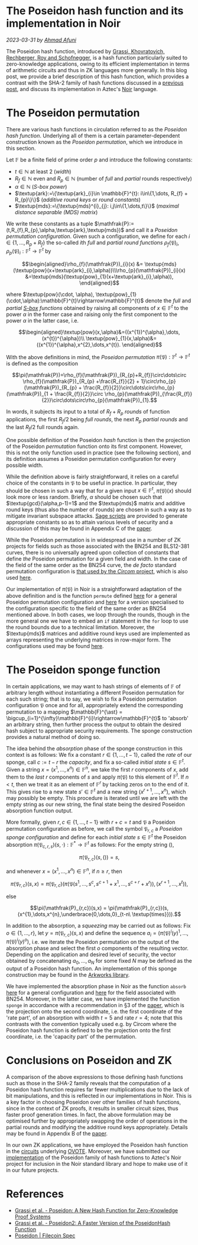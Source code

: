# The Poseidon hash function and its implementation in Noir
*2023-03-31 by [Ahmad Afuni](https://github.com/ax0)*

The Poseidon hash function, introduced by [Grassi, Khovratovich, Rechberger, Roy and Schofnegger](https://eprint.iacr.org/2019/458.pdf), is a hash function particularly suited to zero-knowledge applications, owing to its efficient implementation in terms of arithmetic circuits and thus in ZK languages more generally. In this blog post, we provide a brief description of this hash function, which provides a contrast with the SHA-2 family of hash functions discussed in a [previous post](sha512-noir.html), and discuss its implementation in Aztec's [Noir](https://noir-lang.org/) language.


# The Poseidon permutation

There are various hash functions in circulation referred to as the *Poseidon hash function*. Underlying all of them is a certain parameter-dependent construction known as the *Poseidon permutation*, which we introduce in this section.

Let $\mathbb{F}$ be a finite field of prime order $p$ and introduce the following constants:

-   $t\in\mathbb{N}$ at least $2$ (*width*)
-   $R_{f}\in \mathbb{N}$ even and $R_{p}\in\mathbb{N}$ (number of *full* and *partial* rounds respectively)
-   $\alpha\in\mathbb{N}$ (*S-box power*)
-   $\textup{ark}:=\{\textup{ark}_{i}\in \mathbb{F}^{t}: i\in\{1,\dots, R_{f} + R_{p}\}\}$ (*additive round keys* or *round constants*)
-   $\textup{mds}:=\{\textup{mds}^{i}_{j}: i,j\in\{1,\dots,t\}\}$ (*maximal distance separable (MDS) matrix*)

We write these constants as a tuple $\mathfrak{P}:=(t,R_{f},R_{p},\alpha,\textup{ark},\textup{mds})$ and call it a *Poseidon permutation configuration*. Given such a configuration, we define for each $i\in\{1,\dots, R_{p} + R_{f}\}$ the so-called $i$th *full* and *partial round functions* $\rho_{f}(\mathfrak{P})_{i},\rho_{p}(\mathfrak{P})_{i}:\mathbb{F}^{t}\rightarrow\mathbb{F}^{t}$ by

$$\begin{aligned}\rho_{f}(\mathfrak{P})_{i}(x) &= \textup{mds}(\textup{pow}(x+\textup{ark}_{i},\alpha))\\\rho_{p}(\mathfrak{P})_{i}(x) &=\textup{mds}(\textup{pow}_{1}(x+\textup{ark}_{i},\alpha)), \end{aligned}$$

where $\textup{pow}(\cdot, \alpha), \textup{pow}_{1}(\cdot,\alpha):\mathbb{F}^{t}\rightarrow\mathbb{F}^{t}$ denote the *full* and *partial [S-box](https://en.wikipedia.org/wiki/S-box) functions* obtained by raising all components of $x\in\mathbb{F}^{t}$ to the power $\alpha$ in the former case and raising only the first component to the power $\alpha$ in the latter case, i.e.

$$\begin{aligned}\textup{pow}(x,\alpha)&=((x^{1})^{\alpha},\dots,(x^{t})^{\alpha})\\ \textup{pow}_{1}(x,\alpha)&= ((x^{1})^{\alpha},x^{2},\dots,x^{t}). \end{aligned}$$

With the above definitions in mind, the *Poseidon permutation* $\pi(\mathfrak{P}):\mathbb{F}^{t}\rightarrow\mathbb{F}^{t}$ is defined as the composition

$$\pi(\mathfrak{P})=\rho_{f}(\mathfrak{P})_{R_{p}+R_{f}}\circ\dots\circ \rho_{f}(\mathfrak{P})_{R_{p} +\frac{R_{f}}{2} + 1}\circ\rho_{p}(\mathfrak{P})_{R_{p} + \frac{R_{f}}{2}}\circ\dots\circ\rho_{p}(\mathfrak{P})_{1 + \frac{R_{f}}{2}}\circ \rho_{p}(\mathfrak{P})_{\frac{R_{f}}{2}}\circ\dots\circ\rho_{p}(\mathfrak{P})_{1}.$$

In words, it subjects its input to a total of $R_{f} + R_{p}$ *rounds* of function applications, the first $R_{f}/2$ being *full rounds*, the next $R_{p}$ *partial rounds* and the last $R_{f}/2$ full rounds again.

One possible definition of the Poseidon *hash* function is then the projection of the Poseidon *permutation* function onto its first component. However, this is not the only function used in practice (see the following section), and its definition assumes a Poseidon permutation configuration for every possible width.

While the definition above is fairly straightforward, it relies on a careful choice of the constants in $\mathfrak{P}$ to be useful in practice. In particular, they should be chosen in such a way that for a given input $x\in \mathbb{F}^{t}$, $\pi(\mathfrak{P})(x)$ should look more or less random. Briefly, $\alpha$ should be chosen such that $\textup{gcd}(\alpha,p-1)=1$ and the $\textup{mds}$ matrix and additive round keys (thus also the number of rounds) are chosen in such a way as to mitigate invariant subspace attacks. [Sage scripts](https://extgit.iaik.tugraz.at/krypto/hadeshash) are provided to generate appropriate constants so as to attain various levels of security and a discussion of this may be found in Appendix C  of the [paper](https://eprint.iacr.org/2019/458.pdf).

While the Poseidon permutation is in widespread use in a number of ZK projects for fields such as those associated with the BN254 and BLS12-381 curves, there is no universally agreed upon collection of constants that define *the* Poseidon permutation for a given field and width. In the case of the field of the same order as the BN254 curve, the *de facto* standard permutation configuration is [that used by the *Circom* project](https://raw.githubusercontent.com/iden3/circomlib/master/circuits/poseidon_constants.circom), which is also used [here](https://github.com/arnaucube/poseidon-rs).

Our implementation of $\pi(\mathfrak{P})$ in Noir is a straightforward adaptation of the above definition and is the function `permute` defined [here](https://github.com/ax0/noir/blob/master/noir_stdlib/src/hash/poseidon.nr) for a general Poseidon permutation configuration and [here](https://github.com/ax0/noir/blob/master/noir_stdlib/src/hash/poseidon/bn254.nr) for a version specialised to the configuration specific to the field of the same order as BN254 mentioned above. In both cases, we loop through the rounds, though in the more general one we have to embed an `if` statement in the `for` loop to use the round bounds due to a technical limitation. Moreover, the $\textup{mds}$ matrices and additive round keys used are implemented as arrays representing the underlying matrices in row-major form. The configurations used may be found [here](https://github.com/ax0/noir/blob/master/noir_stdlib/src/hash/poseidon/bn254/consts.nr).

# The Poseidon sponge function

In certain applications, we may want to hash strings of elements of $\mathbb{F}$ of arbitrary length without instantiating a different Poseidon permutation for each such string; that is to say, we wish to fix a Poseidon permutation configuration $\mathfrak{P}$ once and for all, appropriately extend the corresponding permutation to a mapping $\mathbb{F}^{\ast} = \bigcup_{i=1}^{\infty}\mathbb{F}^{i}\rightarrow\mathbb{F}^{t}$ to 'absorb' an arbitrary string, then further process the output to obtain the desired hash subject to appropriate security requirements. The sponge construction provides a natural method of doing so.

The idea behind the *absorption* phase of the sponge construction in this context is as follows: We fix a constant $r\in\{1,\dots, t-1\}$, called the *rate* of our sponge, call $c:=t-r$ the *capacity*, and fix a so-called *initial state* $s\in\mathbb{F}^{t}$. Given a string $x=(x^{1},\dots,x^{n})\in\mathbb{F}^{n}$, we take the first $r$ components of $x$, add them to the *last* $r$ components of $s$ and apply $\pi(\mathfrak{P})$ to this element of $\mathbb{F}^{t}$. If $n < t$, then we treat it as an element of $\mathbb{F}^{r}$ by tacking zeros on to the end of it. This gives rise to a new state $s'\in\mathbb{F}^{t}$ and a new string $(x^{r+1},\dots,x^{n})$, which may possibly be empty. This procedure is iterated until we are left with the empty string as our new string, the final state being the desired Poseidon absorption function output.

More formally, given $r,c\in\{1,\dots,t-1\}$ with $r+c = t$ and $\mathfrak{P}$ a Poseidon permutation configuration as before, we call the symbol $\mathfrak{P}_{r,c}$ a *Poseidon sponge configuration* and define for each *initial state* $s\in\mathbb{F}^{t}$ the Poseidon absorption $\pi(\mathfrak{P}_{c,r,s})(s,\cdot):\mathbb{F}^{\ast}\rightarrow\mathbb{F}^{t}$ as follows: For the empty string $()$,

$$\pi(\mathfrak{P}_{r,c})(s,()) = s,$$

and whenever $x=(x^{1},\dots,x^{n})\in\mathbb{F}^{n}$, if $n \geq r$, then

$$\pi(\mathfrak{P}_{r,c})(s,x) = \pi(\mathfrak{P}_{r,c})(\pi(\mathfrak{P}(s^{1},\dots,s^{c},s^{c+1}+x^{1},\dots,s^{c+r}+x^{r})),(x^{r+1},\dots,x^{t})),$$

else

$$\pi(\mathfrak{P}_{r,c})(s,x) = \pi(\mathfrak{P}_{r,c})(s,(x^{1},\dots,x^{n},\underbrace{0,\dots,0}_{t-n\ \textup{times}})).$$

In addition to the absorption, a *squeezing* may be carried out as follows: Fix $o\in\{1,\dots,r\}$, let $y=\pi(\mathfrak{P}_{r,c})(s,x)$ and define the sequence $a_{i} = (\pi(\mathfrak{P})^{i}(y)^{1},\dots, \pi(\mathfrak{P})^{i}(y)^{o})$, i.e. we iterate the Poseidon permutation on the output of the absorption phase and select the first $o$ components of the resulting vector. Depending on the application and desired level of security, the vector obtained by concatenating $a_{0},\dots, a_{N}$ for some fixed $N$ may be defined as the output of a Poseidon hash function. An implementation of this sponge construction may be found in the [Arkworks library](https://github.com/arkworks-rs/crypto-primitives/tree/main/src/sponge/poseidon).

We have implemented the absorption phase in Noir as the function `absorb` [here](https://github.com/ax0/noir/blob/master/noir_stdlib/src/hash/poseidon.nr) for a general configuration and [here](https://github.com/ax0/noir/blob/master/noir_stdlib/src/hash/poseidon/bn254.nr) for the field associated with BN254. Moreover, in the latter case, we have implemented the function `sponge` in accordance with a recommendation in §3 of the [paper](https://eprint.iacr.org/2019/458.pdf), which is the projection onto the second coordinate, i.e. the first coordinate of the 'rate part', of an absorption with width $t=5$ and rate $r=4$; note that this contrasts with the convention typically used e.g. by Circom where the Poseidon hash function is defined to be the projection onto the first coordinate, i.e. the 'capacity part' of the permutation.


# Conclusions on Poseidon and ZK

A comparison of the above expressions to those defining hash functions such as those in the SHA-2 family reveals that the computation of a Poseidon hash function requires far fewer multiplications due to the lack of bit manipulations, and this is reflected in our implementations in Noir. This is a key factor in choosing Poseidon over other families of hash functions, since in the context of ZK proofs, it results in smaller circuit sizes, thus faster proof generation times. In fact, the above formulation may be optimised further by appropriately swapping the order of operations in the partial rounds and modifying the additive round keys appropriately. Details may be found in Appendix B of the [paper](https://eprint.iacr.org/2019/458.pdf).

In our own ZK applications, we have employed the Poseidon hash function in the [circuits](https://github.com/aragonzkresearch/ovote/blob/main/circuits) underlying [OVOTE](https://forum.aragon.org/t/we-present-ovote-offchain-voting-with-onchain-trustless-execution/3603). Moreover, we have submitted our [implementation](https://github.com/noir-lang/noir/pull/768) of the Poseidon family of hash functions to Aztec's Noir project for inclusion in the Noir standard library and hope to make use of it in our future projects.


<a id="orgab7ab08"></a>

# References

-   [Grassi et al. - Poseidon: A New Hash Function for Zero-Knowledge Proof Systems](https://eprint.iacr.org/2019/458.pdf)
-   [Grassi et al. - Poseidon2: A Faster Version of the PoseidonHash Function](https://eprint.iacr.org/2023/323.pdf)
- [Poseidon | Filecoin Spec](https://spec.filecoin.io/algorithms/crypto/poseidon/)
